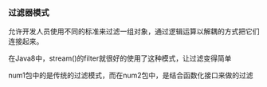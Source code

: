 ### 过滤器模式
允许开发人员使用不同的标准来过滤一组对象，通过逻辑运算以解耦的方式把它们连接起来。

在Java8中，stream()的filter就很好的使用了这种模式，让过滤变得简单

num1包中的是传统的过滤模式，而在num2包中，是结合函数化接口来做的过滤